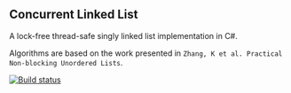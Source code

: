 ## Concurrent Linked List

A lock-free thread-safe singly linked list implementation in C#.

Algorithms are based on the work presented in `Zhang, K et al. Practical Non-blocking Unordered Lists`.

[![Build status](https://ci.appveyor.com/api/projects/status/4mbwbrqsuul7tw8f?svg=true)](https://ci.appveyor.com/project/Daniel83141/concurrent-linked-list)